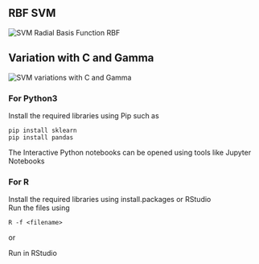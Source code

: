 <h2>RBF SVM</h2>

![SVM Radial Basis Function RBF](https://github.com/devasood/svm/blob/master/RBF%20SVM.png)

<h2>Variation with C and Gamma</h2>

![SVM variations with C and Gamma](https://github.com/devasood/svm/blob/master/EffectOfGammaAndC.png)

<h3>For Python3</h3>
Install the required libraries using Pip such as 

```
pip install sklearn
pip install pandas
```
The Interactive Python notebooks can be opened using tools like Jupyter Notebooks

<h3>For R</h3>
Install the required libraries using install.packages or RStudio<br>
Run the files using 

```
R -f <filename>
``` 

or 

Run in RStudio

